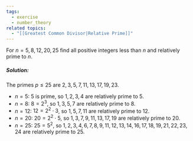 ```yaml
---
tags:
  - exercise
  - number_theory
related topics:
  - "[[Greatest Common Divisor|Relative Prime]]"
---
```

For $n=5,8,12,20,25$ find all positive integers less than $n$ and relatively prime to $n$.
##### Solution:
The primes $p\leq 25$ are $2,3,5,7,11,13,17,19,23$.
- $n=5$:
	$5$ is prime, so $1,2,3,4$ are relatively prime to $5$.
- $n=8$:
	$8=2^3$, so $1,3,5,7$ are relatively prime to $8$.
- $n=12$:
	$12=2^2\cdot 3$, so $1,5,7,11$ are relatively prime to $12$.
- $n=20$:
	$20=2^2\cdot 5$, so $1,3,7,9,11,13,17,19$ are relatively prime to $20$.
- $n=25$:
	$25=5^2$, so $1,2,3,4,6,7,8,9,11,12,13,14,16,17,18,19,21,22,23,24$ are relatively prime to $25$.